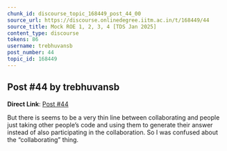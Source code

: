 ```yaml
---
chunk_id: discourse_topic_168449_post_44_00
source_url: https://discourse.onlinedegree.iitm.ac.in/t/168449/44
source_title: Mock ROE 1, 2, 3, 4 [TDS Jan 2025]
content_type: discourse
tokens: 86
username: trebhuvansb
post_number: 44
topic_id: 168449
---
```


## Post #44 by trebhuvansb

**Direct Link**: [Post #44](https://discourse.onlinedegree.iitm.ac.in/t/168449/44)

But there is seems to be a very thin line between collaborating and people just taking other people’s code and using them to generate their answer instead of also participating in the collaboration. So I was confused about the “collaborating” thing.
